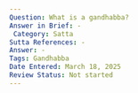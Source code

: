 ```yaml
---
Question: What is a gandhabba?
Answer in Brief: -
 Category: Satta
Sutta References: -
Answer: -
Tags: Gandhabba
Date Entered: March 18, 2025
Review Status: Not started
---
```

